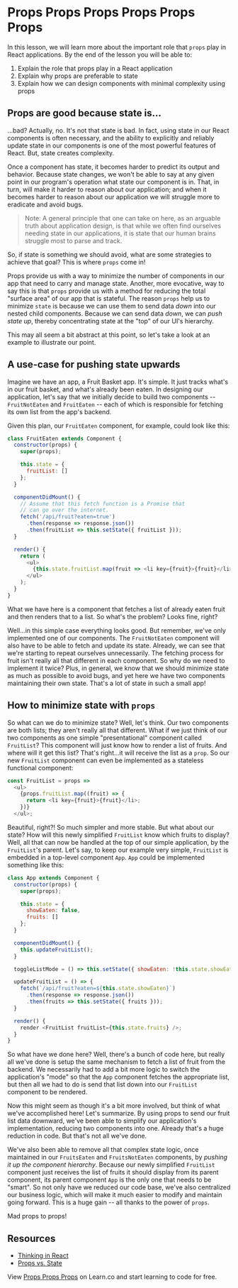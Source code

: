 # Props Props Props Props Props Props

In this lesson, we will learn more about the important role that `props` play
in React applications. By the end of the lesson you will be able to:

1. Explain the role that props play in a React application
2. Explain why props are preferable to state
3. Explain how we can design components with minimal complexity using props

## Props are good because state is...

...bad? Actually, no. It's not that state is bad. In fact, using state in our React components is often necessary, and the ability to explicitly and reliably update state in our components is one of the most powerful features of React. But, state creates complexity.

Once a component has state, it becomes harder to predict its output and behavior. Because state changes, we won't be able to say at any given point in our program's operation what state our component is in. That, in turn, will make it harder to reason about our application; and when it becomes harder to reason about our application we will struggle more to eradicate and avoid bugs.

> Note: A general principle that one can take on here, as an arguable truth about application design, is that while we often find ourselves needing state in our applications, it is state that our human brains struggle most to parse and track.

So, if state is something we should avoid, what are some strategies to achieve that goal? This is where `props` come in!

Props provide us with a way to minimize the number of components in our app that need to carry and manage state. Another, more evocative, way to say this is that `props` provide us with a method for reducing the total "surface area" of our app that is stateful. The reason `props` help us to minimize `state` is because we can use them to send data _down_ into our nested child components. Because we can send data _down_, we can _push state up_, thereby concentrating state at the "top" of our UI's hierarchy. 

This may all seem a bit abstract at this point, so let's take a look at an example to illustrate our point.

## A use-case for pushing state upwards 

Imagine we have an app, a Fruit Basket app. It's simple. It just tracks what's
in our fruit basket, and what's already been eaten. In designing our application,
let's say that we initially decide to build two components -- `FruitNotEaten` and
`FruitEaten` -- each of which is responsible for fetching its own list
from the app's backend.

Given this plan, our `FruitEaten` component, for example, could look like this:

```javascript
class FruitEaten extends Component {
  constructor(props) {
    super(props);

    this.state = { 
      fruitList: []
    };
  }

  componentDidMount() {
    // Assume that this fetch function is a Promise that
    // can go over the internet.
    fetch('/api/fruit?eaten=true')
      .then(response => response.json())
      .then(fruitList => this.setState({ fruitList }));
  }

  render() {
    return (
      <ul>
        {this.state.fruitList.map(fruit => <li key={fruit}>{fruit}</li>)}
      </ul>
    );
  }
}
```

What we have here is a component that fetches a list of already eaten fruit and then renders that to a list. So what's the problem? Looks fine, right?

Well...in this simple case everything looks good. But remember, we've only implemented one of our components. The `FruitNotEaten` component will also have to be able to fetch and update its state. Already, we can see that we're starting to repeat ourselves unnecessarily. The fetching process for fruit isn't really all that different in  each component. So why do we need to implement it twice? Plus, in general, we know that we should minimize state as much as possible to avoid bugs, and yet here we have two components maintaining their own state. That's a lot of state in such a small app!

## How to minimize state with `props`

So what can we do to minimize state? Well, let's think. Our two components are both lists; they aren't really all that different. What if we just think of our two components as one simple "presentational" component called `FruitList`? This component will just know how to render a list of fruits. And where will it get this list? That's right...it will receive the list as a `prop`. So our new `FruitList` component can even be implemented as a stateless functional component:

```js
const FruitList = props =>
  <ul>
    {props.fruitList.map((fruit) => {
      return <li key={fruit}>{fruit}</li>;
    })}
  </ul>;
```

Beautiful, right?! So much simpler and more stable. But what about our state? How
will this newly simplified `FruitList` know which fruits to display? Well, all that
can now be handled at the top of our simple application, by the `FruitList`'s
parent. Let's say, to keep our example very simple, `FruitList` is embedded in a
top-level component `App`. `App` could be implemented something like this:

```javascript
class App extends Component {
  constructor(props) {
    super(props);

    this.state = {
      showEaten: false,
      fruits: []
    };
  }

  componentDidMount() {
    this.updateFruitList();
  }

  toggleListMode = () => this.setState({ showEaten: !this.state.showEaten });

  updateFruitList = () => {
    fetch(`/api/fruit?eaten=${this.state.showEaten}`)
      .then(response => response.json())
      .then(fruits => this.setState({ fruits }));
  }

  render() {
    render <FruitList fruitList={this.state.fruits} />;
  }
}
```
So what have we done here? Well, there's a bunch of code here, but really all we've done is setup the same mechanism to fetch a list of fruit from the backend. We necessarily had to add a bit more logic to switch the application's "mode" so that the `App` component fetches the appropriate list, but then all we had to do is send that list down into our `FruitList` component to be rendered.

Now this might seem as though it's a bit more involved, but think of what we've accomplished here! Let's summarize. By using props to send our fruit list data downward, we've been able to simplify our application's implementation, reducing two components into one. Already that's a huge reduction in code. But that's not all we've done.

We've also been able to remove all that complex state logic, once maintained in  our `FruitsEaten` and `FruitsNotEaten` components, by _pushing it up the component hierarchy_. Because our newly simplified `FruitList` component just receives the list of fruits it should display from its parent component, its parent component `App` is the only one that needs to be "smart". So not only have we reduced our code base, we've also centralized  our business logic, which will make it much easier to modify and maintain going forward. This is a huge gain -- all thanks to the power of `props`.

Mad props to props!

## Resources

- [Thinking in React](https://facebook.github.io/react/docs/thinking-in-react.html)
- [Props vs. State](https://github.com/uberVU/react-guide/blob/master/props-vs-state.md)

<p class='util--hide'>View <a href='https://learn.co/lessons/props-props-props-props-props-props'>Props Props Props</a> on Learn.co and start learning to code for free.</p>
